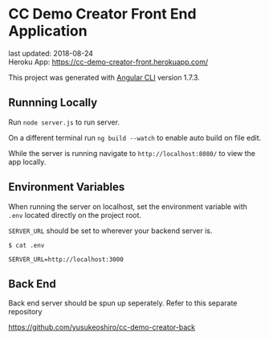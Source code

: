 # CC Demo Creator Front End Application
last updated: 2018-08-24  
Heroku App: https://cc-demo-creator-front.herokuapp.com/


This project was generated with [Angular CLI](https://github.com/angular/angular-cli) version 1.7.3.

## Runnning Locally

Run `node server.js` to run server.

On a different terminal run `ng build --watch` to enable auto build on file edit.

While the server is running navigate to `http://localhost:8080/` to view the app locally.

## Environment Variables

When running the server on localhost, set the environment variable with `.env` located directly on the project root.

`SERVER_URL` should be set to wherever your backend server is.

```
$ cat .env

SERVER_URL=http://localhost:3000
```

## Back End

Back end server should be spun up seperately. Refer to this separate repository

https://github.com/yusukeoshiro/cc-demo-creator-back
